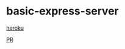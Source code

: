 # basic-express-server

[heroku](https://khamees-basic-express-server.herokuapp.com/person)

[PR](https://github.com/mohammed-khamees/basic-express-server/pull/1)
